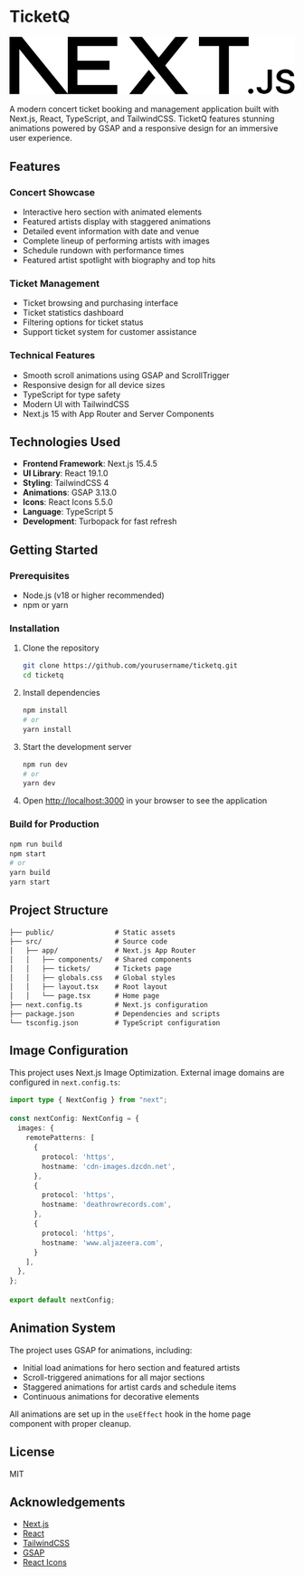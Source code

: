 # TicketQ

![TicketQ Logo](public/next.svg)

A modern concert ticket booking and management application built with Next.js, React, TypeScript, and TailwindCSS. TicketQ features stunning animations powered by GSAP and a responsive design for an immersive user experience.

## Features

### Concert Showcase
- Interactive hero section with animated elements
- Featured artists display with staggered animations
- Detailed event information with date and venue
- Complete lineup of performing artists with images
- Schedule rundown with performance times
- Featured artist spotlight with biography and top hits

### Ticket Management
- Ticket browsing and purchasing interface
- Ticket statistics dashboard
- Filtering options for ticket status
- Support ticket system for customer assistance

### Technical Features
- Smooth scroll animations using GSAP and ScrollTrigger
- Responsive design for all device sizes
- TypeScript for type safety
- Modern UI with TailwindCSS
- Next.js 15 with App Router and Server Components

## Technologies Used

- **Frontend Framework**: Next.js 15.4.5
- **UI Library**: React 19.1.0
- **Styling**: TailwindCSS 4
- **Animations**: GSAP 3.13.0
- **Icons**: React Icons 5.5.0
- **Language**: TypeScript 5
- **Development**: Turbopack for fast refresh

## Getting Started

### Prerequisites

- Node.js (v18 or higher recommended)
- npm or yarn

### Installation

1. Clone the repository
   ```bash
   git clone https://github.com/yourusername/ticketq.git
   cd ticketq
   ```

2. Install dependencies
   ```bash
   npm install
   # or
   yarn install
   ```

3. Start the development server
   ```bash
   npm run dev
   # or
   yarn dev
   ```

4. Open [http://localhost:3000](http://localhost:3000) in your browser to see the application

### Build for Production

```bash
npm run build
npm start
# or
yarn build
yarn start
```

## Project Structure

```
├── public/               # Static assets
├── src/                  # Source code
│   ├── app/              # Next.js App Router
│   │   ├── components/   # Shared components
│   │   ├── tickets/      # Tickets page
│   │   ├── globals.css   # Global styles
│   │   ├── layout.tsx    # Root layout
│   │   └── page.tsx      # Home page
├── next.config.ts        # Next.js configuration
├── package.json          # Dependencies and scripts
└── tsconfig.json         # TypeScript configuration
```

## Image Configuration

This project uses Next.js Image Optimization. External image domains are configured in `next.config.ts`:

```typescript
import type { NextConfig } from "next";

const nextConfig: NextConfig = {
  images: {
    remotePatterns: [
      {
        protocol: 'https',
        hostname: 'cdn-images.dzcdn.net',
      },
      {
        protocol: 'https',
        hostname: 'deathrowrecords.com',
      },
      {
        protocol: 'https',
        hostname: 'www.aljazeera.com',
      }
    ],
  },
};

export default nextConfig;
```

## Animation System

The project uses GSAP for animations, including:

- Initial load animations for hero section and featured artists
- Scroll-triggered animations for all major sections
- Staggered animations for artist cards and schedule items
- Continuous animations for decorative elements

All animations are set up in the `useEffect` hook in the home page component with proper cleanup.

## License

MIT

## Acknowledgements

- [Next.js](https://nextjs.org/)
- [React](https://reactjs.org/)
- [TailwindCSS](https://tailwindcss.com/)
- [GSAP](https://greensock.com/gsap/)
- [React Icons](https://react-icons.github.io/react-icons/)
